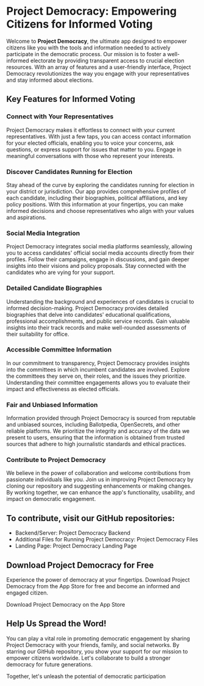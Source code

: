 # Project Democracy: Empowering Citizens for Informed Voting
Welcome to **Project Democracy**, the ultimate app designed to empower citizens like you with the tools and information needed to actively participate in the democratic process. Our mission is to foster a well-informed electorate by providing transparent access to crucial election resources. With an array of features and a user-friendly interface, Project Democracy revolutionizes the way you engage with your representatives and stay informed about elections.

## Key Features for Informed Voting
### Connect with Your Representatives
Project Democracy makes it effortless to connect with your current representatives. With just a few taps, you can access contact information for your elected officials, enabling you to voice your concerns, ask questions, or express support for issues that matter to you. Engage in meaningful conversations with those who represent your interests.

### Discover Candidates Running for Election
Stay ahead of the curve by exploring the candidates running for election in your district or jurisdiction. Our app provides comprehensive profiles of each candidate, including their biographies, political affiliations, and key policy positions. With this information at your fingertips, you can make informed decisions and choose representatives who align with your values and aspirations.

### Social Media Integration
Project Democracy integrates social media platforms seamlessly, allowing you to access candidates' official social media accounts directly from their profiles. Follow their campaigns, engage in discussions, and gain deeper insights into their visions and policy proposals. Stay connected with the candidates who are vying for your support.

### Detailed Candidate Biographies
Understanding the background and experiences of candidates is crucial to informed decision-making. Project Democracy provides detailed biographies that delve into candidates' educational qualifications, professional accomplishments, and public service records. Gain valuable insights into their track records and make well-rounded assessments of their suitability for office.

### Accessible Committee Information
In our commitment to transparency, Project Democracy provides insights into the committees in which incumbent candidates are involved. Explore the committees they serve on, their roles, and the issues they prioritize. Understanding their committee engagements allows you to evaluate their impact and effectiveness as elected officials.

### Fair and Unbiased Information
Information provided through Project Democracy is sourced from reputable and unbiased sources, including Ballotpedia, OpenSecrets, and other reliable platforms. We prioritize the integrity and accuracy of the data we present to users, ensuring that the information is obtained from trusted sources that adhere to high journalistic standards and ethical practices.

### Contribute to Project Democracy
We believe in the power of collaboration and welcome contributions from passionate individuals like you. Join us in improving Project Democracy by cloning our repository and suggesting enhancements or making changes. By working together, we can enhance the app's functionality, usability, and impact on democratic engagement.

## To contribute, visit our GitHub repositories:

- Backend/Server: Project Democracy Backend
- Additional Files for Running Project Democracy: Project Democracy Files
- Landing Page: Project Democracy Landing Page

## Download Project Democracy for Free
Experience the power of democracy at your fingertips. Download Project Democracy from the App Store for free and become an informed and engaged citizen.

Download Project Democracy on the App Store

##  Help Us Spread the Word!
You can play a vital role in promoting democratic engagement by sharing Project Democracy with your friends, family, and social networks. By starring our GitHub repository, you show your support for our mission to empower citizens worldwide. Let's collaborate to build a stronger democracy for future generations.

Together, let's unleash the potential of democratic participation
